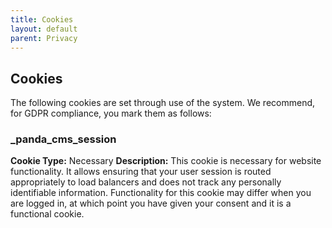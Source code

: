```yaml
---
title: Cookies
layout: default
parent: Privacy
---
```


## Cookies

The following cookies are set through use of the system. We recommend, for GDPR compliance, you mark them as follows:

### _panda_cms_session

**Cookie Type:** Necessary
**Description:** This cookie is necessary for website functionality. It allows ensuring that your user session is routed appropriately to load balancers and does not track any personally identifiable information. Functionality for this cookie may differ when you are logged in, at which point you have given your consent and it is a functional cookie.
